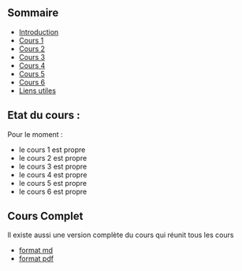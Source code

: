 ## Sommaire
- [Introduction](00_intro.md)
- [Cours 1](01_cours1.md)
- [Cours 2](02_cours2.md)
- [Cours 3](03_cours3.md)
- [Cours 4](04_cours4.md)
- [Cours 5](05_cours5.md)
- [Cours 6](06_cours6.md)
- [Liens utiles](98_liens.md)

## Etat du cours :
Pour le moment :
- le cours 1 est propre
- le cours 2 est propre
- le cours 3 est propre
- le cours 4 est propre
- le cours 5 est propre
- le cours 6 est propre

## Cours Complet
Il existe aussi une version complète du cours qui réunit tous les cours
- [format md](cours.md)
- [format pdf](cours.pdf)
